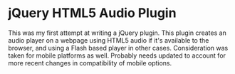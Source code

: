 jQuery HTML5 Audio Plugin
=========================

This was my first attempt at writing a jQuery plugin. This plugin creates an audio player on a webpage
using HTML5 audio if it's available to the browser, and using a Flash based player in other cases.
Consideration was taken for mobile platforms as well.  Probably needs updated to account for more
recent changes in compatibility of mobile options.
